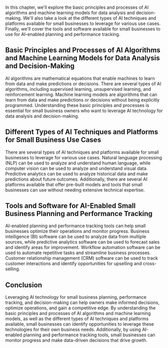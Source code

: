 

In this chapter, we'll explore the basic principles and processes of AI algorithms and machine learning models for data analysis and decision-making. We'll also take a look at the different types of AI techniques and platforms available for small businesses to leverage for various use cases. Finally, we'll cover the tools and software available for small businesses to use for AI-enabled planning and performance tracking.

Basic Principles and Processes of AI Algorithms and Machine Learning Models for Data Analysis and Decision-Making
-----------------------------------------------------------------------------------------------------------------

AI algorithms are mathematical equations that enable machines to learn from data and make predictions or decisions. There are several types of AI algorithms, including supervised learning, unsupervised learning, and reinforcement learning. Machine learning models are algorithms that can learn from data and make predictions or decisions without being explicitly programmed. Understanding these basic principles and processes is essential for small business owners who want to leverage AI technology for data analysis and decision-making.

Different Types of AI Techniques and Platforms for Small Business Use Cases
---------------------------------------------------------------------------

There are several types of AI techniques and platforms available for small businesses to leverage for various use cases. Natural language processing (NLP) can be used to analyze and understand human language, while computer vision can be used to analyze and understand visual data. Predictive analytics can be used to analyze historical data and make predictions about future outcomes. Additionally, there are several AI platforms available that offer pre-built models and tools that small businesses can use without needing extensive technical expertise.

Tools and Software for AI-Enabled Small Business Planning and Performance Tracking
----------------------------------------------------------------------------------

AI-enabled planning and performance tracking tools can help small businesses optimize their operations and monitor progress. Business intelligence (BI) software can be used to analyze data from multiple sources, while predictive analytics software can be used to forecast sales and identify areas for improvement. Workflow automation software can be used to automate repetitive tasks and streamline business processes. Customer relationship management (CRM) software can be used to track customer interactions and identify opportunities for upselling and cross-selling.

Conclusion
----------

Leveraging AI technology for small business planning, performance tracking, and decision-making can help owners make informed decisions, optimize operations, and gain a competitive edge. By understanding the basic principles and processes of AI algorithms and machine learning models, as well as the different types of AI techniques and platforms available, small businesses can identify opportunities to leverage these technologies for their own business needs. Additionally, by using AI-enabled planning and performance tracking tools, small businesses can monitor progress and make data-driven decisions that drive growth.
